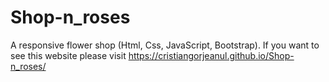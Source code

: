 # Shop-n_roses
A responsive flower shop (Html, Css, JavaScript, Bootstrap). If you want to see this website please visit https://cristiangorjeanul.github.io/Shop-n_roses/
